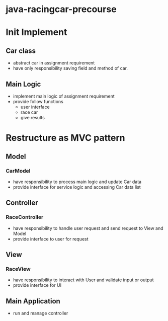 # java-racingcar-precourse

# Init Implement

## Car class

- abstract car in assignment requirement
- have only responsibility saving field and method of car.  

## Main Logic

- implement main logic of assignment requirement
- provide follow functions
  - user interface
  - race car 
  - give results

# Restructure as MVC pattern

## Model

### CarModel

- have responsibility to process main logic and update Car data
- provide interface for service logic and accessing Car data list

## Controller

### RaceController

- have responsibility to handle user request and send request to View and Model
- provide interface to user for request


## View

### RaceView

- have responsibility to interact with User and validate input or output
- provide interface for UI

## Main Application

- run and manage controller
